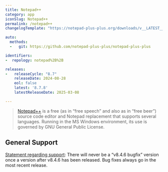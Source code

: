```yaml
---
title: Notepad++
category: app
iconSlug: Notepad++
permalink: /notepad++
changelogTemplate: "https://notepad-plus-plus.org/downloads/v__LATEST__/"

auto:
  methods:
  -   git: https://github.com/notepad-plus-plus/notepad-plus-plus

identifiers:
-  repology: notepad%2B%2B

releases:
-   releaseCycle: "8.7"
    releaseDate: 2024-08-28
    eol: false
    latest: '8.7.8'
    latestReleaseDate: 2025-03-08

---
```


> [Notepad++](https://npp-user-manual.org/docs/getting-started/) is a free (as in “free speech”
> and also as in “free beer”) source code editor and Notepad replacement that supports several 
> languages. Running in the MS Windows environment, its use is governed by GNU General Public License.

## General Support

[Statement regarding support](https://community.notepad-plus-plus.org/post/88471): 
There will never be a “v8.4.6 bugfix” version once a version after v8.4.6 has been released. Bug fixes always go in the most recent release.
